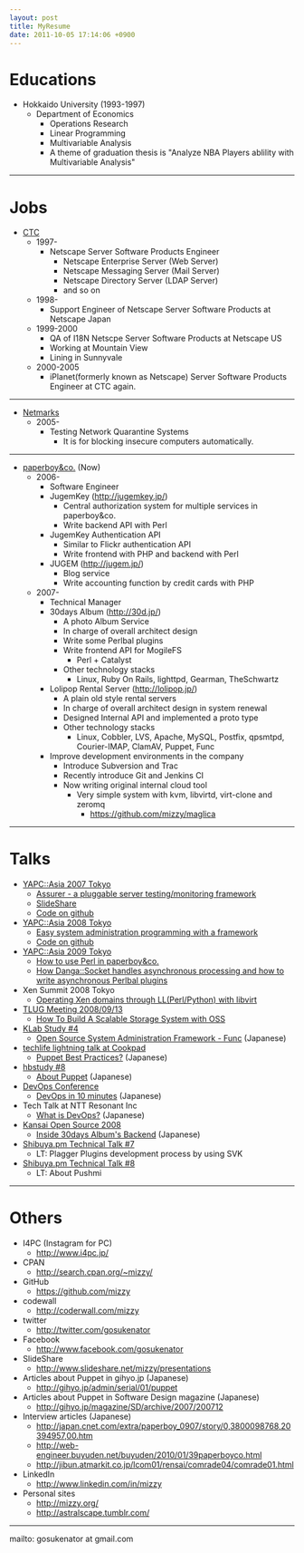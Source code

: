 ```yaml
---
layout: post
title: MyResume
date: 2011-10-05 17:14:06 +0900
---
```

# Educations

* Hokkaido University (1993-1997)
   * Department of Economics
     * Operations Research
     * Linear Programming
     * Multivariable Analysis
     * A theme of graduation thesis is "Analyze NBA Players ablility with Multivariable Analysis"


----

# Jobs

* [CTC](http://www.ctc-g.co.jp/en/)
   * 1997-
     * Netscape Server Software Products Engineer
       * Netscape Enterprise Server (Web Server)
       * Netscape Messaging Server (Mail Server)
       * Netscape Directory Server (LDAP Server)
       * and so on
   * 1998-
     * Support Engineer of Netscape Server Software Products at Netscape Japan
   * 1999-2000
     * QA of I18N Netscpe Server Software Products at Netscape US
     * Working at Mountain View
     * Lining in Sunnyvale
   * 2000-2005
     * iPlanet(formerly known as Netscape) Server Software Products Engineer at CTC again.

----

* [Netmarks](http://www.netmarks.co.jp/english/index.html)
   * 2005-
     * Testing Network Quarantine Systems
       * It is for blocking insecure computers automatically.

----

* [paperboy&co.](http://www.paperboy.co.jp/) (Now)
   * 2006-
     * Software Engineer
     * JugemKey (http://jugemkey.jp/)
       * Central authorization system for multiple services in paperboy&co.
       * Write backend API with Perl
     * JugemKey Authentication API
       * Similar to Flickr authentication API
       * Write frontend with PHP and backend with Perl
     * JUGEM (http://jugem.jp/)
       * Blog service
       * Write accounting function by credit cards with PHP
   * 2007-
     * Technical Manager
     * 30days Album (http://30d.jp/)
       * A photo Album Service
       * In charge of overall architect design
       * Write some Perlbal plugins
       * Write frontend API for MogileFS
         * Perl + Catalyst
       * Other technology stacks
         * Linux, Ruby On Rails, lighttpd, Gearman, TheSchwartz
     * Lolipop Rental Server (http://lolipop.jp/)
       * A plain old style rental servers
       * In charge of overall architect design in system renewal
       * Designed Internal API and implemented a proto type
       * Other technology stacks
         * Linux, Cobbler, LVS, Apache, MySQL, Postfix, qpsmtpd, Courier-IMAP, ClamAV, Puppet, Func
     * Improve development environments in the company
       * Introduce Subversion and Trac
       * Recently introduce Git and Jenkins CI 
       * Now writing original internal cloud tool
         * Very simple system with kvm, libvirtd, virt-clone and zeromq
           * https://github.com/mizzy/maglica

----

# Talks

* [YAPC::Asia 2007 Tokyo](http://tokyo2007.yapcasia.org/blog/)
   * [Assurer - a pluggable server testing/monitoring framework](http://tokyo2007.yapcasia.org/sessions/2007/02/assurer_a_pluggable_server_tes.html)
   * [SlideShare](http://www.slideshare.net/mizzy/assurer-a-pluggable-server-testingmonitoring-framework)
   * [Code on github](https://github.com/mizzy/Assurer)
* [YAPC::Asia 2008 Tokyo](http://conferences.yapcasia.org/ya2008/index.html)
   * [Easy system administration programming with a framework](http://conferences.yapcasia.org/ya2008/talk/973)
   * [Code on github](https://github.com/mizzy/Punc)
* [YAPC::Asia 2009 Tokyo](http://conferences.yapcasia.org/ya2009/)
   * [How to use Perl in paperboy&co.](http://conferences.yapcasia.org/ya2009/talk/2166)
   * [How Danga::Socket handles asynchronous processing and how to write asynchronous Perlbal plugins](http://conferences.yapcasia.org/ya2009/talk/2220)
* Xen Summit 2008 Tokyo
   * [Operating Xen domains through LL(Perl/Python) with libvirt](http://www.slideshare.net/mizzy/xen-summit-2008-tokyo-operating-xen-domains-through-llperlpython-with-libvirt-presentation)
* [TLUG Meeting 2008/09/13](http://www.tlug.jp/wiki/Meetings:2008:09)
   * [How To Build A Scalable Storage System with OSS](http://www.slideshare.net/mizzy/how-to-build-a-scalable-storage-system-at-tlug-meeting-20080913-presentation)
* [KLab Study #4](http://dsas.blog.klab.org/archives/51208101.html)
   * [Open Source System Administration Framework - Func](http://www.slideshare.net/mizzy/open-source-system-administration-framework-func) (Japanese)
* [techlife lightning talk at Cookpad](http://techlife.cookpad.com/2009/10/24/techlife_introduction/)
   * [Puppet Best Practices?](http://www.slideshare.net/mizzy/puppet-best-practices-at-cookpad) (Japanese)
* [hbstudy #8](http://heartbeats.jp/hbstudy/2010/02/hbstudy8.html)
   * [About Puppet](http://www.slideshare.net/mizzy/puppet-3258268) (Japanese)
* [DevOps Conference](http://partake.in/events/b5472f43-5bc0-42d0-9469-dc70d7d95b24)
   * [DevOps in 10 minutes](http://www.slideshare.net/mizzy/10devops) (Japanese)
* Tech Talk at NTT Resonant Inc
   * [What is DevOps?](http://www.slideshare.net/mizzy/devops-4156440) (Japanese)
* [Kansai Open Source 2008](http://k-of.jp/2008/)
   * [Inside 30days Album's Backend](http://www.slideshare.net/mizzy/2008-30days-album-presentation) (Japanese)
* [Shibuya.pm Technical Talk #7](http://shibuya.pm.org/blosxom/techtalks/200610.html)
   * LT: Plagger Plugins development process by using SVK
* [Shibuya.pm Technical Talk #8](http://shibuya.pm.org/blosxom/techtalks/200710.html)
   * LT: About Pushmi

----

# Others

* I4PC (Instagram for PC)
   * http://www.i4pc.jp/
* CPAN
   * http://search.cpan.org/~mizzy/
* GitHub
   * https://github.com/mizzy
* codewall
   * http://coderwall.com/mizzy
* twitter
   * http://twitter.com/gosukenator
* Facebook
   * http://www.facebook.com/gosukenator
* SlideShare
   * http://www.slideshare.net/mizzy/presentations
* Articles about Puppet in gihyo.jp (Japanese)
   * http://gihyo.jp/admin/serial/01/puppet
* Articles about Puppet in Software Design magazine (Japanese)
   * http://gihyo.jp/magazine/SD/archive/2007/200712
* Interview articles (Japanese)
   * http://japan.cnet.com/extra/paperboy_0907/story/0,3800098768,20394957,00.htm
   * http://web-engineer.buyuden.net/buyuden/2010/01/39paperboyco.html
   * http://jibun.atmarkit.co.jp/lcom01/rensai/comrade04/comrade01.html
* LinkedIn
   * http://www.linkedin.com/in/mizzy
* Personal sites
   * http://mizzy.org/
   * http://astralscape.tumblr.com/

----

mailto: gosukenator at gmail.com
